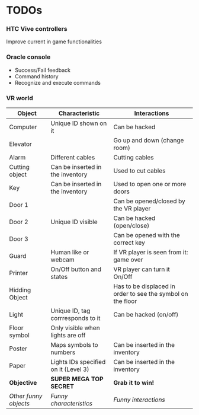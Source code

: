 # TODOs

### HTC Vive controllers
Improve current in game functionalities

### Oracle console
- Success/Fail feedback
- Command history
- Recognize and execute commands

### VR world

Object | Characteristic | Interactions
--- | --- | ---
Computer | Unique ID shown on it | Can be hacked
Elevator | | Go up and down (change room)
Alarm | Different cables | Cutting cables
Cutting object | Can be inserted in the inventory | Used to cut cables
Key | Can be inserted in the inventory | Used to open one or more doors
Door 1 | | Can be opened/closed by the VR player
Door 2 | Unique ID visible | Can be hacked (open/close)
Door 3 | | Can be opened with the correct key
Guard | Human like or webcam | If VR player is seen from it: game over
Printer | On/Off button and states | VR player can turn it On/Off
Hidding Object | | Has to be displaced in order to see the symbol on the floor
Light | Unique ID, tag corrresponds to it | Can be hacked (on/off)
Floor symbol | Only visible when  lights are off |
Poster | Maps symbols to numbers | Can be inserted in the inventory
Paper | Lights IDs specified on it (Level 3) | Can be inserted in the inventory
__Objective__ | __SUPER MEGA TOP SECRET__ | __Grab it to win!__
_Other funny objects_ | _Funny characteristics_ | _Funny interactions_
